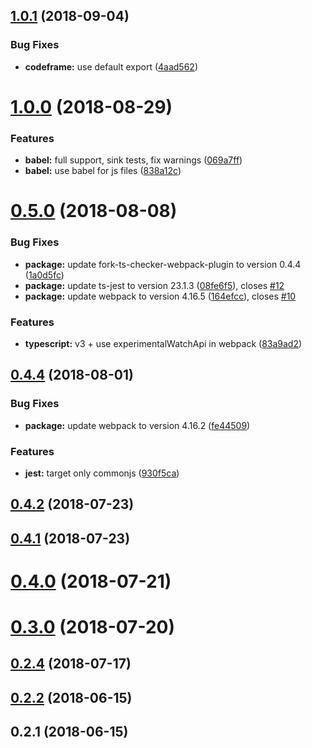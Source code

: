 <a name="1.0.1"></a>
## [1.0.1](https://github.com/liangchunn/typescript-node-scripts/compare/v1.0.0...v1.0.1) (2018-09-04)


### Bug Fixes

* **codeframe:** use default export ([4aad562](https://github.com/liangchunn/typescript-node-scripts/commit/4aad562))



<a name="1.0.0"></a>
# [1.0.0](https://github.com/liangchunn/typescript-node-scripts/compare/v0.5.0...v1.0.0) (2018-08-29)


### Features

* **babel:** full support, sink tests, fix warnings ([069a7ff](https://github.com/liangchunn/typescript-node-scripts/commit/069a7ff))
* **babel:** use babel for js files ([838a12c](https://github.com/liangchunn/typescript-node-scripts/commit/838a12c))



<a name="0.5.0"></a>
# [0.5.0](https://github.com/liangchunn/typescript-node-scripts/compare/v0.4.4...v0.5.0) (2018-08-08)


### Bug Fixes

* **package:** update fork-ts-checker-webpack-plugin to version 0.4.4 ([1a0d5fc](https://github.com/liangchunn/typescript-node-scripts/commit/1a0d5fc))
* **package:** update ts-jest to version 23.1.3 ([08fe6f5](https://github.com/liangchunn/typescript-node-scripts/commit/08fe6f5)), closes [#12](https://github.com/liangchunn/typescript-node-scripts/issues/12)
* **package:** update webpack to version 4.16.5 ([164efcc](https://github.com/liangchunn/typescript-node-scripts/commit/164efcc)), closes [#10](https://github.com/liangchunn/typescript-node-scripts/issues/10)


### Features

* **typescript:** v3 + use experimentalWatchApi in webpack ([83a9ad2](https://github.com/liangchunn/typescript-node-scripts/commit/83a9ad2))



<a name="0.4.4"></a>
## [0.4.4](https://github.com/liangchunn/typescript-node-scripts/compare/v0.4.2...v0.4.4) (2018-08-01)


### Bug Fixes

* **package:** update webpack to version 4.16.2 ([fe44509](https://github.com/liangchunn/typescript-node-scripts/commit/fe44509))


### Features

* **jest:** target only commonjs ([930f5ca](https://github.com/liangchunn/typescript-node-scripts/commit/930f5ca))



<a name="0.4.2"></a>
## [0.4.2](https://github.com/liangchunn/typescript-node-scripts/compare/v0.4.1...v0.4.2) (2018-07-23)



<a name="0.4.1"></a>
## [0.4.1](https://github.com/liangchunn/typescript-node-scripts/compare/v0.4.0...v0.4.1) (2018-07-23)



<a name="0.4.0"></a>
# [0.4.0](https://github.com/liangchunn/typescript-node-scripts/compare/v0.3.0...v0.4.0) (2018-07-21)



<a name="0.3.0"></a>
# [0.3.0](https://github.com/liangchunn/typescript-node-scripts/compare/v0.2.4...v0.3.0) (2018-07-20)



<a name="0.2.4"></a>
## [0.2.4](https://github.com/liangchunn/typescript-node-scripts/compare/v0.2.2...v0.2.4) (2018-07-17)



<a name="0.2.2"></a>
## [0.2.2](https://github.com/liangchunn/typescript-node-scripts/compare/v0.2.1...v0.2.2) (2018-06-15)



<a name="0.2.1"></a>
## 0.2.1 (2018-06-15)



